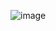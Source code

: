 
![image](https://github.com/tampalloor/Library-System/assets/63935525/d3838e0a-1f15-4b5e-b9ea-9385fd8601f1)

